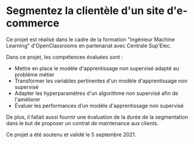 # Segmentez la clientèle d'un site d'e-commerce

Ce projet est réalisé dans le cadre de la formation "Ingénieur Machine Learning" d'OpenClassrooms en partenariat avec Centrale Sup'Elec.

Dans ce projet, les compétences évaluées sont : 
- Mettre en place le modèle d'apprentissage non supervisé adapté au problème métier
- Transformer les variables pertinentes d'un modèle d'apprentissage non supervisé
- Adapter les hyperparamètres d'un algorithme non supervisé afin de l'améliorer
- Évaluer les performances d’un modèle d'apprentissage non supervisé

De plus, il fallait aussi fournir une évaluation de la durée de la segmentation dans le but de proposer un contrat de maintenance aux clients. 

Ce projet a été soutenu et validé le 5 septembre 2021.
